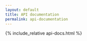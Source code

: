 ```yaml
---
layout: default
title: API documentation
permalink: api-documentation
---
```


{% include_relative api-docs.html %}